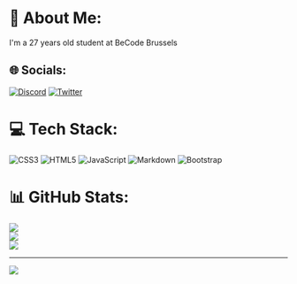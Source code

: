 # 💫 About Me:
I'm a 27 years old student at BeCode Brussels


## 🌐 Socials:
[![Discord](https://img.shields.io/badge/Discord-%237289DA.svg?logo=discord&logoColor=white)](htttps://discord.gg/Audricdetrez#6714) [![Twitter](https://img.shields.io/badge/Twitter-%231DA1F2.svg?logo=Twitter&logoColor=white)](https://twitter.com/de_audric) 

# 💻 Tech Stack:
![CSS3](https://img.shields.io/badge/css3-%231572B6.svg?style=flat&logo=css3&logoColor=white) ![HTML5](https://img.shields.io/badge/html5-%23E34F26.svg?style=flat&logo=html5&logoColor=white) ![JavaScript](https://img.shields.io/badge/javascript-%23323330.svg?style=flat&logo=javascript&logoColor=%23F7DF1E) ![Markdown](https://img.shields.io/badge/markdown-%23000000.svg?style=flat&logo=markdown&logoColor=white) ![Bootstrap](https://img.shields.io/badge/bootstrap-%23563D7C.svg?style=flat&logo=bootstrap&logoColor=white)
# 📊 GitHub Stats:
![](https://github-readme-stats.vercel.app/api?username=audricdet&theme=dark&hide_border=false&include_all_commits=false&count_private=false)<br/>
![](https://github-readme-streak-stats.herokuapp.com/?user=audricdet&theme=dark&hide_border=false)<br/>
![](https://github-readme-stats.vercel.app/api/top-langs/?username=audricdet&theme=dark&hide_border=false&include_all_commits=false&count_private=false&layout=compact)

---
[![](https://visitcount.itsvg.in/api?id=audricdet&icon=0&color=0)](https://visitcount.itsvg.in)
